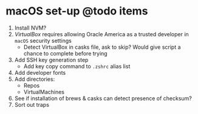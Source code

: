 # macOS set-up @todo items

1. Install NVM?
2. _VirtualBox_ requires allowing Oracle America as a trusted developer in `macOS` security settings
   - Detect VirtualBox in casks file, ask to skip? Would give script a chance to complete before trying
3. Add SSH key generation step
    - Add key copy command to `.zshrc` alias list
4. Add developer fonts
5. Add directories:
    - Repos
    - VirtualMachines
6. See if installation of brews & casks can detect presence of checksum?
7. Sort out traps
